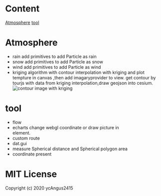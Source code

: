 # Content
[Atmosphere](#atmosphere)
[tool](#tool)
# Atmosphere
* rain
    add primitives to add Particle as rain
* snow
    add primitives to add Particle as snow
* wind
    add primitives to add Particle as wind
* kriging algorithm with contour
    interpolation with kriging and plot tempture in canvas ,then add imagaryprovider to view.
    get contour by tourjs with data from kriging interpolation,draw geojson into cesium.
![contour image with kriging](https://github.com/ycAngus2415/atmosphere/blob/master/data/contour.png)
# tool
* flow
* echarts
    change webgl coordinate or draw picture in <div> element.
* custom route
* dat.gui
* measure Spherical distance and Spherical polygon area
* coordinate present

# MIT License

Copyright (c) 2020 ycAngus2415
